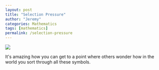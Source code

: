 ```yaml
---
layout: post
title: "Selection Pressure"
author: "Jeremy"
categories: Mathematics
tags: [mathematics]
permalink: /selection-pressure
---
```


![](https://res.cloudinary.com/dh3hm8pb7/image/upload/c_scale,q_auto:best,w_600/v1529777500/Selection_Pressure.png)

It's amazing how you can get to a point where others wonder how in the world you sort through all these symbols.
